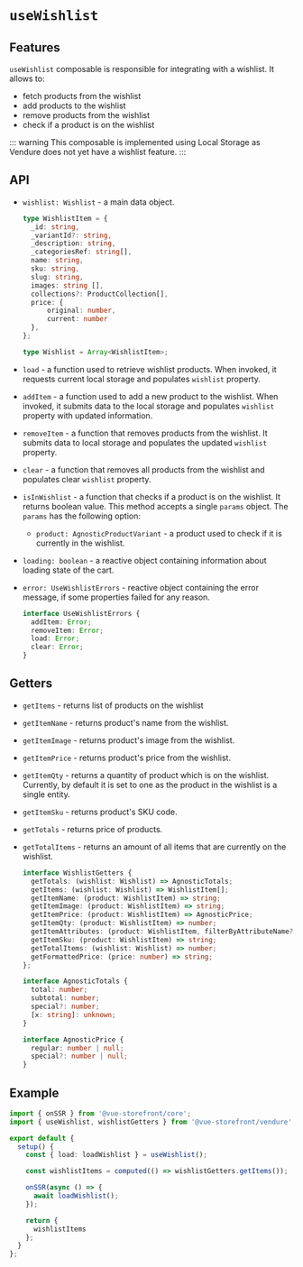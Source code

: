 # `useWishlist`

## Features

`useWishlist` composable is responsible for integrating with a wishlist. It allows to:

- fetch products from the wishlist
- add products to the wishlist
- remove products from the wishlist
- check if a product is on the wishlist

::: warning
This composable is implemented using Local Storage as Vendure does not yet have a wishlist feature.
:::

## API

- `wishlist: Wishlist` - a main data object.

  ```ts
  type WishlistItem = {
    _id: string,
    _variantId?: string,
    _description: string,
    _categoriesRef: string[],
    name: string,
    sku: string,
    slug: string,
    images: string [],
    collections?: ProductCollection[],
    price: {
        original: number,
        current: number
    },
  };

  type Wishlist = Array<WishlistItem>;
  ```

- `load` - a function used to retrieve wishlist products. When invoked, it requests current local storage and populates `wishlist` property.

- `addItem` - a function used to add a new product to the wishlist. When invoked, it submits data to the local storage and populates `wishlist` property with updated information.

- `removeItem` - a function that removes products from the wishlist. It submits data to local storage and populates the updated `wishlist` property.

- `clear` - a function that removes all products from the wishlist and populates clear `wishlist` property.

- `isInWishlist` - a function that checks if a product is on the wishlist. It returns boolean value. This method accepts a single `params` object. The `params` has the following option:

  - `product: AgnosticProductVariant` - a product used to check if it is currently in the wishlist.

- `loading: boolean` - a reactive object containing information about loading state of the cart.

- `error: UseWishlistErrors` - reactive object containing the error message, if some properties failed for any reason.

  ```ts
  interface UseWishlistErrors {
    addItem: Error;
    removeItem: Error;
    load: Error;
    clear: Error;
  }
  ```

## Getters

- `getItems` - returns list of products on the wishlist

- `getItemName` - returns product's name from the wishlist.

- `getItemImage` - returns product's image from the wishlist.

- `getItemPrice` - returns product's price from the wishlist.

- `getItemQty` - returns a quantity of product which is on the wishlist. Currently, by default it is set to one as the product in the wishlist is a single entity.

- `getItemSku` - returns product's SKU code.

- `getTotals` - returns price of products.

- `getTotalItems` - returns an amount of all items that are currently on the wishlist.

  ```typescript
  interface WishlistGetters {
    getTotals: (wishlist: Wishlist) => AgnosticTotals;
    getItems: (wishlist: Wishlist) => WishlistItem[];
    getItemName: (product: WishlistItem) => string;
    getItemImage: (product: WishlistItem) => string;
    getItemPrice: (product: WishlistItem) => AgnosticPrice;
    getItemQty: (product: WishlistItem) => number;
    getItemAttributes: (product: WishlistItem, filterByAttributeName?: string[]) => ({});
    getItemSku: (product: WishlistItem) => string;
    getTotalItems: (wishlist: Wishlist) => number;
    getFormattedPrice: (price: number) => string;
  };

  interface AgnosticTotals {
    total: number;
    subtotal: number;
    special?: number;
    [x: string]: unknown;
  }

  interface AgnosticPrice {
    regular: number | null;
    special?: number | null;
  }
  ```

## Example

```typescript
import { onSSR } from '@vue-storefront/core';
import { useWishlist, wishlistGetters } from '@vue-storefront/vendure';

export default {
  setup() {
    const { load: loadWishlist } = useWishlist();

    const wishlistItems = computed(() => wishlistGetters.getItems());

    onSSR(async () => {
      await loadWishlist();
    });

    return {
      wishlistItems
    };
  }
};
```
